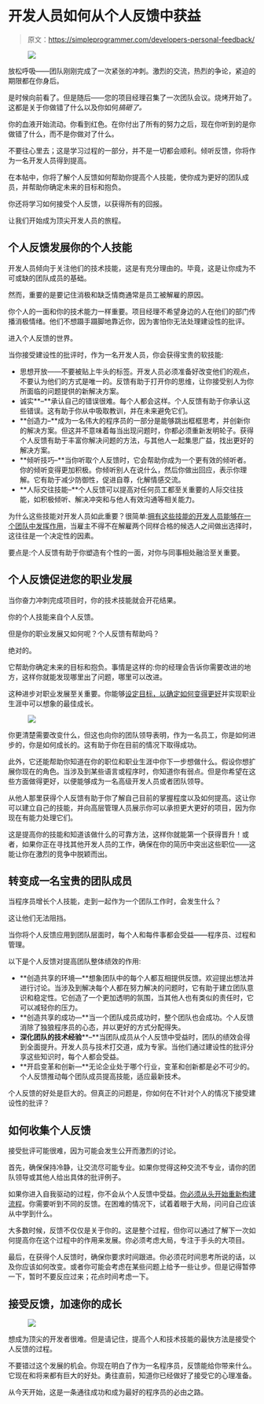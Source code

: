 # 开发人员如何从个人反馈中获益

> 原文：<https://simpleprogrammer.com/developers-personal-feedback/>

<figure class="alignright is-resized">

![](img/f22bf2abd8c174cf8c93b9ec3923c443.png)

</figure>

放松呼吸——团队刚刚完成了一次紧张的冲刺。激烈的交流，热烈的争论，紧迫的期限都在你身后。

是时候向前看了。但是随后——您的项目经理召集了一次团队会议。烧烤开始了。这都是关于你做错了什么以及你如何*搞砸了。* 

你的血液开始流动。你看到红色。在你付出了所有的努力之后，现在你听到的是你做错了什么，而不是你做对了什么。

不要往心里去；这是学习过程的一部分，并不是一切都会顺利。倾听反馈，你将作为一名开发人员得到提高。

在本帖中，你将了解个人反馈如何帮助你提高个人技能，使你成为更好的团队成员，并帮助你确定未来的目标和抱负。

你还将学习如何接受个人反馈，以获得所有的回报。

让我们开始成为顶尖开发人员的旅程。

## 个人反馈发展你的个人技能

开发人员倾向于关注他们的技术技能，这是有充分理由的。毕竟，这是让你成为不可或缺的团队成员的基础。

然而，重要的是要记住消极和缺乏情商通常是员工被解雇的原因。

你个人的一面和你的技术能力一样重要。项目经理不希望身边的人在他们的部门传播消极情绪。他们不想蹑手蹑脚地靠近你，因为害怕你无法处理建设性的批评。

进入个人反馈的世界。

当你接受建设性的批评时，作为一名开发人员，你会获得宝贵的软技能:

*   思想开放——不要被贴上牛头的标签。开发人员必须准备好改变他们的观点，不要认为他们的方式是唯一的。反馈有助于打开你的思维，让你接受别人为你所面临的问题提供的新解决方案。
*   诚实**–**承认自己的错误很难。每个人都会这样。个人反馈有助于你承认这些错误。这有助于你从中吸取教训，并在未来避免它们。
*   **创造力–**成为一名伟大的程序员的一部分是能够跳出框框思考，并创新你的解决方案。但这并不意味着每当出现问题时，你都必须重新发明轮子。获得个人反馈有助于丰富你解决问题的方法，与其他人一起集思广益，找出更好的解决方案。
*   **倾听技巧–**当你听取个人反馈时，它会帮助你成为一个更有效的倾听者。你的倾听变得更加积极。你倾听别人在说什么，然后你做出回应，表示你理解。它有助于减少防御性，促进自尊，化解情感交流。
*   **人际交往技能–**个人反馈可以提高对任何员工都至关重要的人际交往技能，如积极倾听、解决冲突和与他人有效沟通等相关能力。

为什么这些技能对开发人员如此重要？很简单:[拥有这些技能的开发人员能够在一个团队中发挥作用](https://simpleprogrammer.com/clean-coder)，当雇主不得不在解雇两个同样合格的候选人之间做出选择时，这往往是一个决定性的因素。

要点是:个人反馈有助于你塑造有个性的一面，对你与同事相处融洽至关重要。

## 个人反馈促进您的职业发展

当你奋力冲刺完成项目时，你的技术技能就会开花结果。

你的个人技能来自个人反馈。

但是你的职业发展又如何呢？个人反馈有帮助吗？

绝对的。

它帮助你确定未来的目标和抱负。事情是这样的:你的经理会告诉你需要改进的地方，这样你就能发现哪里出了问题，哪里可以改进。

这种进步对职业发展至关重要。你能够[设定目标，以确定如何变得更好](https://www.forbes.com/sites/averyblank/2017/01/04/how-to-identify-and-prioritize-your-career-goals-to-advance-quickly/#44eccd321b1e)并实现职业生涯中可以想象的最佳成长。

<figure class="alignright is-resized">

![](img/f2cc5443a6dc75de1246819d35546d0d.png)

</figure>

你更清楚需要改变什么，但这也向你的团队领导表明，作为一名员工，你是如何进步的，你是如何成长的。这有助于你在目前的情况下取得成功。

此外，它还能帮助你知道在你的职位和职业生涯中你下一步想做什么。假设你想扩展你现在的角色。当涉及到某些语言或程序时，你知道你有弱点。但是你希望在这些方面做得更好，以便能够成为一名高级开发人员或者团队领导。

从他人那里获得个人反馈有助于你了解自己目前的掌握程度以及如何提高。这让你可以建立自己的技能，并向高层管理人员展示你可以承担更大更好的项目，因为你现在有能力处理它们。

这是提高你的技能和知道该做什么的可靠方法，这样你就能第一个获得晋升！或者，如果你正在寻找其他开发人员的工作，确保在你的简历中突出这些职位——这能让你在激烈的竞争中脱颖而出。

## 转变成一名宝贵的团队成员

当程序员增长个人技能，走到一起作为一个团队工作时，会发生什么？

这让他们无法阻挡。

当你将个人反馈应用到团队层面时，每个人和每件事都会受益——程序员、过程和管理。

以下是个人反馈对提高团队整体绩效的作用:

*   **创造共享的环境—**想象团队中的每个人都互相提供反馈。欢迎提出想法并进行讨论。当涉及到解决每个人都在努力解决的问题时，它有助于建立团队意识和稳定性。它创造了一个更加透明的氛围，当其他人也有类似的责任时，它可以减轻你的压力。
*   **创造共享的成功—**当一个团队成员成功时，整个团队也会成功。个人反馈消除了独狼程序员的心态，并以更好的方式分配得失。
*   **深化团队的技术经验****–**当团队成员从个人反馈中受益时，团队的绩效会得到全面提升。开发人员与技术打交道，成为专家。当他们通过建设性的批评分享这些知识时，每个人都会受益。
*   **开启变革和创新—**无论企业处于哪个行业，变革和创新都是必不可少的。个人反馈推动每个团队成员提高技能，适应最新技术。

个人反馈的好处是巨大的。但真正的问题是，你如何在不针对个人的情况下接受建设性的批评？

## 如何收集个人反馈

接受批评可能很难，因为可能会发生公开而激烈的讨论。

首先，确保保持冷静，让交流尽可能专业。如果你觉得这种交流不专业，请你的团队领导或其他人给出具体的批评例子。

如果你进入自我驱动的过程，你不会从个人反馈中受益。[你必须从头开始重新构建流程](https://simpleprogrammer.com/7-tips-to-present-an-idea/)。你需要听到不同的反馈。在困难的情况下，试着着眼于大局，问问自己应该从中学到什么。

大多数时候，反馈不仅仅是关于你的。这是整个过程，但你可以通过了解下一次如何提高你在这个过程中的作用来发展。你必须考虑大局，专注于手头的大项目。

最后，在获得个人反馈时，确保你要求时间跟进。你必须花时间思考所说的话，以及你应该如何改变。或者你可能会考虑在某些问题上给予一些让步。但是记得暂停一下，暂时不要反应过来；花点时间考虑一下。

## 接受反馈，加速你的成长

<figure class="alignright is-resized">

![](img/c7474430c56cef91a417769f261cc14b.png)

</figure>

想成为顶尖的开发者很难。但是请记住，提高个人和技术技能的最快方法是接受个人反馈的过程。

不要错过这个发展的机会。你现在明白了作为一名程序员，反馈能给你带来什么。它现在和将来都有巨大的好处。勇往直前，知道你已经做好了接受它的心理准备。

从今天开始，这是一条通往成功和成为最好的程序员的必由之路。
